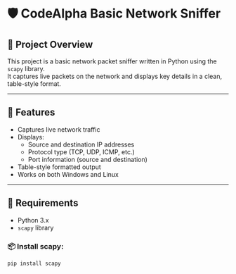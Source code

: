 # 🛡️ CodeAlpha Basic Network Sniffer

## 📌 Project Overview
This project is a basic network packet sniffer written in Python using the `scapy` library.  
It captures live packets on the network and displays key details in a clean, table-style format.

---

## 🚀 Features
- Captures live network traffic
- Displays:
  - Source and destination IP addresses
  - Protocol type (TCP, UDP, ICMP, etc.)
  - Port information (source and destination)
- Table-style formatted output
- Works on both Windows and Linux

---

## 🧰 Requirements

- Python 3.x
- `scapy` library

### 📦 Install scapy:
```bash
pip install scapy
